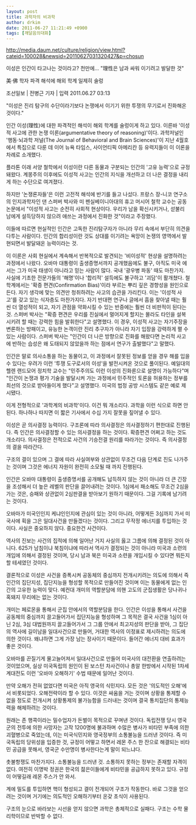 ```yaml
---
layout: post
title: 과학자의 비과학
author: drkim
date: 2011-06-27 11:21:49 +0900
tags: [깨달음의대화]
---
```





  http://media.daum.net/culture/religion/view.html?cateid=100028&newsid=20110627031320427&p=chosun



  


  이성은 인간이 타고나는 것이라고? 천만에… "理性은 남과 싸워 이기려고 발달한 것"



  美·佛 학자 파격 해석에 해외 학계 일제히 술렁



  


  조선일보 | 전병근 기자 | 입력 2011.06.27 03:13



  





  


  


  "이성은 진리 탐구의 수단이라기보다 논쟁에서 이기기 위한 투쟁의 무기로서 진화해온 것이다."



  


  인간 이성(理性)에 대한 파격적인 해석이 해외 학계를 술렁이게 하고 있다. 이른바 '이성적 사고에 관한 논쟁 이론(argumentative theory of reasoning)'이다. 과학저널인 '행동·뇌과학 저널(The Journal of Behavioral and Brain Sciences)'이 지난 4월호에서 특집으로 다룬 데 이어 뉴욕 타임스, 사이언티픽 아메리칸 등 유력지들이 이 이론을 차례로 소개했다.



  


  플라톤 이래 서양 철학에서 이성이란 다른 동물과 구분되는 인간의 '고유 능력'으로 규정돼왔다. 계몽주의 이후에도 이성적 사고는 인간의 지식을 개선하고 더 나은 결정을 내리게 하는 수단으로 여겨졌다.



  


  하지만 '논쟁론자들'은 이런 고전적 해석에 반기를 들고 나섰다. 프랑스 장-니코 연구소의 인지과학자인 댄 스퍼버 박사와 미 펜실베이니아대의 휴고 머시어 철학 교수는 공동 논문에서 "이성적 사고는 순전히 사회적 현상이다. 우리가 남을 확신시키거나, 섣불리 남에게 설득당하지 않으려 애쓰는 과정에서 진화한 것"이라고 주장했다.



  


  이들에 따르면 현실적인 인간은 고독한 진리탐구자가 아니라 무리 속에서 부단히 의견을 다투는 사람이다. 인간의 합리성이란 것도 상대를 이기려는 욕망이 논쟁의 영역에서 발현되면서 발달돼온 능력이라는 것.



  


  이 이론은 사회 현실에서 계속해서 반복적으로 발견되는 '비이성적' 현상을 설명하려는 과정에서 나왔다. 오바마 대통령이 출생증명서까지 공개했음에도 불구, 아직도 미국 에서는 그가 미국 태생이 아니라고 믿는 사람이 많다. 국내 '광우병 파동' 때도 마찬가지. 사실에 기초한 전문가들의 '해명'이나 '합리적' 설득에도 불구하고 '괴담'이 활개쳤다. 철학계에서는 '확증 편견(Confirmation Bias)'이라 부르는 뿌리 깊은 경향성을 원인으로 든다. 자기 생각에 맞는 의견만 청취하려는 사고의 습관을 가리킨다. 이는 '이성적 사고'를 갖고 있는 식자층도 마찬가지다. 자기 반대편 연구나 글에서 흠을 찾아낼 때는 훨씬 더 열성적이 되고, 자기 관점을 약화시킬 수 있는 반증에는 훨씬 더 비판적이 된다는 것. 스퍼버 박사는 "확증 편견은 우리를 진실에서 멀어지게 할지는 몰라도 타인을 설복시키려 할 때는 강력한 힘을 발휘한다"고 설명했다. 이 경우, 이성적 사고는 자기주장을 변론하는 방패이고, 유능한 논객이란 진리 추구자가 아니라 자기 입장을 강력하게 펼 수 있는 사람이다. 스퍼버 박사는 "인간이 더 나은 방향으로 진화를 해왔다면 논리적 사고에 반하는 습성은 왜 도태되지 않았을까 하는 점에서 연구가 출발했다"고 말했다.



  


  인간은 말로 의사소통을 하는 동물이고, 이 과정에서 잘못된 정보를 얻을 경우 해를 입을 수 있다는 우려가 이런 '투쟁 도구로서의 이성'을 발전시켜온 것으로 풀이된다. 예일대의 헬렌 랜드모어 정치학 교수는 "민주주의도 이런 이성의 진화론으로 설명이 가능하다"며 "인간이 논쟁과 평가 기술을 발달시켜 가는 과정에서 민주적인 토론을 허용하는 정부를 최선의 것으로 받아들이게 했다"고 설명했다. 미국의 법정 공방 시스템도 같은 예로 제시됐다.



  




  




 이게 전형적으로 '과학계의 비과학'이다. 이건 뭐 개소리다. 과학을 이런 식으로 하면 안 된다. 하나하나 따지면 이 짧은 기사에서 수십 가지 잘못을 짚어낼 수 있다.

 이성은 곧 의사결정 능력이다. 구조론에 따라 의사결정은 의사결정하기 편한대로 진행된다. 즉 인간은 의사결정할 수 있는 의사결정을 하는 것이다. 확증편견 어쩌고 하는 것도 개소리다. 의사결정은 전적으로 사건의 기승전결 원리를 따라가는 것이다. 즉 의사결정의 결을 따라간다. 

 구조의 결이 있으며 그 결에 따라 사실여부와 상관없이 무조건 다음 단계로 진도 나가주는 것이며 그것은 에너지 자원이 완전히 소모될 때 까지 진행된다. 

 인간은 오바마 대통령이 출생증명서를 공개해도 납득하지 않는 것이 아니라 더 큰 긴장을 조성해서 더 높은 레벨의 판단을 끌어내려는 것이다. 1심에서 패소해도 무조건 2심을 가는 것은, 승패와 상관없이 2심판결을 받아보기 원하기 때문이다. 그걸 기록에 남기려는 것이다.

 오바마가 미국인인지 케냐인인지에 관심이 있는 것이 아니라, 어떻게든 3심까지 가서 미국사에 획을 그은 일대사건을 만들겠다는 것이다. 그리고 무작정 에너지를 투입하는 것이다. 사실은 중요하지 않다. 중요한건 사건이다.

 역사의 진보는 사건의 집적에 의해 일어난 거지 사실의 옳고 그름에 의해 결정된 것이 아니다. 625가 남침이냐 북침이냐에 따라서 역사가 결정되는 것이 아니라 미국과 소련의 개입에 의해서 결정된 것이며, 당시 남과 북은 미국과 소련을 개입시킬 수 있다면 뭐든지 할 테세였던 것이다. 

 결론적으로 이성은 사건을 증폭시켜 공동체의 중심까지 전개시키려는 의도에 의해서 즉 인간의 집단지성, 집단지능을 형성할 목적으로 만들어진 것이며 이는 동물에게 없는 인간의 고유한 능력이 맞다. 예컨대 개미의 역할분담에 의핸 고도의 군집생활은 당나귀나 혹돼지 무리에는 없는 것이다.

 개미는 페로몬을 통해서 군집 안에서의 역할분담을 한다. 인간은 이성을 통해서 사건을 공동체의 중심까지 끌고들어가서 집단지능을 형성하며 그 목적은 결국 사건을 1심이 아닌 2심, 3심 대법원까지 끌고들어가서 그 그룹 안에서 최고지성의 판단을 받아, 그 집단의 역사에 길이남을 일대사건으로 만들어, 거대한 역사의 이정표로 제시하려는 의도에 의한 것이다. 왜냐하면 그게 가장 남는 장사이기 때문이다. 들어간 에너지 대비 효과가 좋은 것이다. 

 오바마를 끈질기게 물고늘어져서 일대사건으로 만들어 미국사의 대전환을 연출하려는 것이었으며, 실상 미국독립의 원인이 된 보스턴 차사건이나 총알 한방에서 시작된 1차세계대전도 이런 '오바마 오해하기' 수법 때문에 일어난 것이다. 

 만약 오해가 전혀 없었다면 미국은 아직 영국의 식민지다. 모든 것은 '의도적인 오해'에서 비롯되었다. 오해전략이라 할 수 있다. 이것은 싸움을 거는 것이며 상황을 통제할 수 없을 정도로 전개시켜 상황통제의 불가능함을 드러내는 것이며 결국 통치집단의 통제능력을 해체하려는 것이다. 

 원래는 존 행콕이라는 밀수업자가 돈벌이 목적으로 꾸며낸 것이다. 독립전쟁 당시 영국군의 전투에 의한 사망자는 고작 1200명에 불과하며 수많은 병사가 비타민 부족에 의한 괴혈병으로 죽었는데, 이는 미국식민지와 영국정부의 소통불능을 드러낸 것이다. 즉 미국독립의 당위성을 입증한 것, 규정이 어떻고 하면서 레몬 주스 한 잔으로 해결되는 비타민 공급을 못해서, 영국군 수만명이 병사한다는게 말이 되느냐다.

 촛불항쟁도 마찬가지다. 소통불능을 드러낸 것. 소통하지 못하는 정부는 존재할 자격이 없다. 여전히 이명박 정권은 한국의 젊은이들에게 비타민을 공급하지 못하고 있다. 규정이 어떻길래 레몬 주스가 안 와서.

 계에 밀도를 투입하면 핵이 형성되고 결이 전개되어 구조가 작동한다. 바로 그것을 얻으려는 것이며 거기에는 의도적인 오해하기부터 온갖 초식이 사용된다.

 구조의 눈으로 바라보는 시선을 얻지 않으면 과학은 총체적으로 실패다. 구조는 수학 물리학이므로 반박할 수 없다.